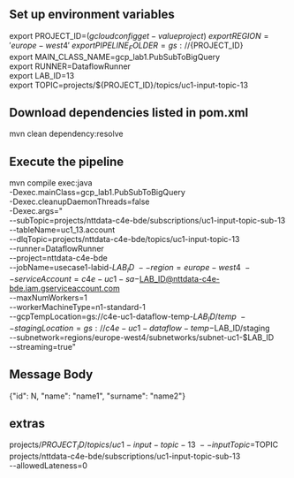 ## Set up environment variables
export PROJECT_ID=$(gcloud config get-value project) \
export REGION='europe-west4' \
export PIPELINE_FOLDER=gs://${PROJECT_ID} \
export MAIN_CLASS_NAME=gcp_lab1.PubSubToBigQuery \
export RUNNER=DataflowRunner \
export LAB_ID=13 \
export TOPIC=projects/${PROJECT_ID}/topics/uc1-input-topic-13

## Download dependencies listed in pom.xml
mvn clean dependency:resolve

## Execute the pipeline
mvn compile exec:java \
-Dexec.mainClass=gcp_lab1.PubSubToBigQuery \
-Dexec.cleanupDaemonThreads=false \
-Dexec.args=" \
--subTopic=projects/nttdata-c4e-bde/subscriptions/uc1-input-topic-sub-13 \
--tableName=uc1_13.account \
--dlqTopic=projects/nttdata-c4e-bde/topics/uc1-input-topic-13 \
--runner=DataflowRunner \
--project=nttdata-c4e-bde \
--jobName=usecase1-labid-$LAB_ID \
--region=europe-west4 \
--serviceAccount=c4e-uc1-sa-$LAB_ID@nttdata-c4e-bde.iam.gserviceaccount.com \
--maxNumWorkers=1 \
--workerMachineType=n1-standard-1 \
--gcpTempLocation=gs://c4e-uc1-dataflow-temp-$LAB_ID/temp \
--stagingLocation=gs://c4e-uc1-dataflow-temp-$LAB_ID/staging \
--subnetwork=regions/europe-west4/subnetworks/subnet-uc1-$LAB_ID \
--streaming=true"

## Message Body
{"id": N, "name": "name1", "surname": "name2"}

## extras
projects/${PROJECT_ID}/topics/uc1-input-topic-13 \
--inputTopic=$TOPIC \
projects/nttdata-c4e-bde/subscriptions/uc1-input-topic-sub-13 \
--allowedLateness=0 
